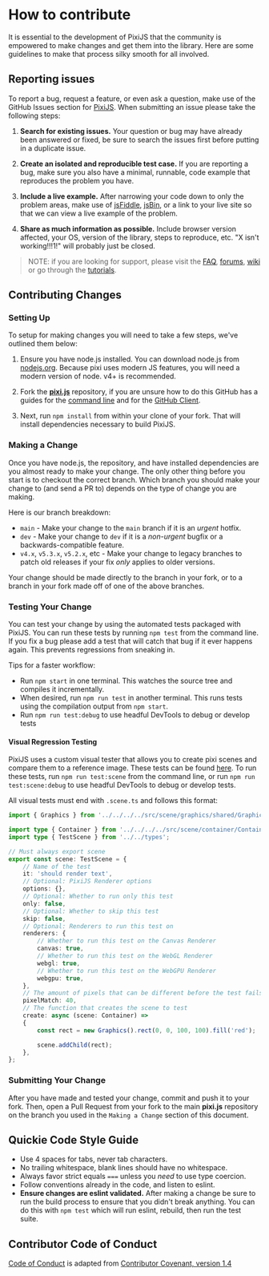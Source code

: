 # How to contribute

It is essential to the development of PixiJS that the community is empowered
to make changes and get them into the library. Here are some guidelines to make
that process silky smooth for all involved.

## Reporting issues

To report a bug, request a feature, or even ask a question, make use of the GitHub Issues
section for [PixiJS][issues]. When submitting an issue please take the following steps:

1. **Search for existing issues.** Your question or bug may have already been answered or fixed,
be sure to search the issues first before putting in a duplicate issue.

2. **Create an isolated and reproducible test case.** If you are reporting a bug, make sure you
also have a minimal, runnable, code example that reproduces the problem you have.

3. **Include a live example.** After narrowing your code down to only the problem areas, make use
of [jsFiddle][fiddle], [jsBin][jsbin], or a link to your live site so that we can view a live example of the problem.

4. **Share as much information as possible.** Include browser version affected, your OS, version of
the library, steps to reproduce, etc. "X isn't working!!!1!" will probably just be closed.

> NOTE: if you are looking for support, please visit the [FAQ][faq], [forums][forums], [wiki][wiki]
> or go through the [tutorials][tutorials].

## Contributing Changes

### Setting Up

To setup for making changes you will need to take a few steps, we've outlined them below:

1. Ensure you have node.js installed. You can download node.js from [nodejs.org][node]. Because
pixi uses modern JS features, you will need a modern version of node. v4+ is recommended.

2. Fork the **[pixi.js][pixi]** repository, if you are unsure how to do this GitHub has a guides
for the [command line][fork-cli] and for the [GitHub Client][fork-gui].

3. Next, run `npm install` from within your clone of your fork. That will install dependencies
necessary to build PixiJS.


### Making a Change

Once you have node.js, the repository, and have installed dependencies are you almost ready to make your
change. The only other thing before you start is to checkout the correct branch. Which branch you should
make your change to (and send a PR to) depends on the type of change you are making.

Here is our branch breakdown:

- `main` - Make your change to the `main` branch if it is an *urgent* hotfix.
- `dev` - Make your change to `dev` if it is a *non-urgent* bugfix or a backwards-compatible feature.
- `v4.x`, `v5.3.x`, `v5.2.x`, etc - Make your change to legacy branches to patch old releases if your fix *only* applies to older versions.

Your change should be made directly to the branch in your fork, or to a branch in your fork made off of
one of the above branches.

### Testing Your Change

You can test your change by using the automated tests packaged with PixiJS. You can run these tests
by running `npm test` from the command line. If you fix a bug please add a test that will catch that
bug if it ever happens again. This prevents regressions from sneaking in.

Tips for a faster workflow:

- Run `npm start` in one terminal. This watches the source tree and compiles it incrementally.
- When desired, run `npm run test` in another terminal. This runs tests using the compilation output from `npm start`.
- Run `npm run test:debug` to use headful DevTools to debug or develop tests

#### Visual Regression Testing

PixiJS uses a custom visual tester that allows you to create pixi scenes and compare them to a reference image.
These tests can be found [here](../tests/visual/scenes/). To run these tests, run `npm run test:scene` from the command line, or run `npm run test:scene:debug` to use headful DevTools to debug or develop tests.

All visual tests must end with `.scene.ts` and follows this format:

```ts
import { Graphics } from '../../../../src/scene/graphics/shared/Graphics';

import type { Container } from '../../../../src/scene/container/Container';
import type { TestScene } from '../../types';

// Must always export scene
export const scene: TestScene = {
    // Name of the test
    it: 'should render text',
    // Optional: PixiJS Renderer options
    options: {},
    // Optional: Whether to run only this test
    only: false,
    // Optional: Whether to skip this test
    skip: false,
    // Optional: Renderers to run this test on
    renderers: {
        // Whether to run this test on the Canvas Renderer
        canvas: true,
        // Whether to run this test on the WebGL Renderer
        webgl: true,
        // Whether to run this test on the WebGPU Renderer
        webgpu: true,
    },
    // The amount of pixels that can be different before the test fails
    pixelMatch: 40,
    // The function that creates the scene to test
    create: async (scene: Container) =>
    {
        const rect = new Graphics().rect(0, 0, 100, 100).fill('red');

        scene.addChild(rect);
    },
};
```

### Submitting Your Change

After you have made and tested your change, commit and push it to your fork. Then, open a Pull Request
from your fork to the main **pixi.js** repository on the branch you used in the `Making a Change` section of this document.

## Quickie Code Style Guide

- Use 4 spaces for tabs, never tab characters.
- No trailing whitespace, blank lines should have no whitespace.
- Always favor strict equals `===` unless you *need* to use type coercion.
- Follow conventions already in the code, and listen to eslint.
- **Ensure changes are eslint validated.** After making a change be sure to run the build process
to ensure that you didn't break anything. You can do this with `npm test` which will run
eslint, rebuild, then run the test suite.

[faq]: http://www.pixijs.com/faq
[fiddle]: http://jsfiddle.net
[fork-cli]: https://help.github.com/articles/fork-a-repo/
[fork-gui]: https://guides.github.com/activities/forking/
[forums]: http://www.html5gamedevs.com/forum/15-pixijs/
[issues]: https://github.com/pixijs/pixijs/issues
[jsbin]: http://jsbin.com/
[node]: http://nodejs.org
[pixi]: https://github.com/pixijs/pixijs
[tutorials]: http://www.pixijs.com/tutorials
[wiki]: https://github.com/pixijs/pixijs/wiki

## Contributor Code of Conduct

[Code of Conduct](CODE_OF_CONDUCT.md) is adapted from [Contributor Covenant, version 1.4](http://contributor-covenant.org/version/1/4)
